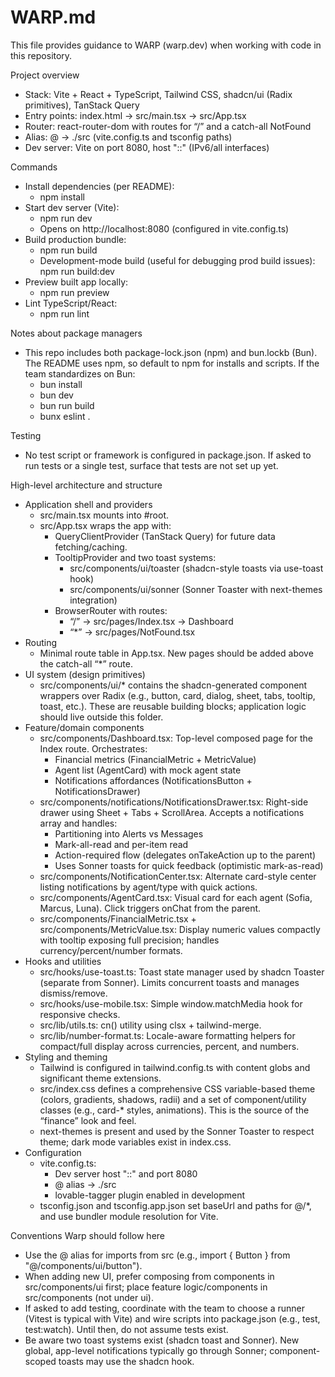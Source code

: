 # WARP.md

This file provides guidance to WARP (warp.dev) when working with code in this repository.

Project overview
- Stack: Vite + React + TypeScript, Tailwind CSS, shadcn/ui (Radix primitives), TanStack Query
- Entry points: index.html → src/main.tsx → src/App.tsx
- Router: react-router-dom with routes for “/” and a catch-all NotFound
- Alias: @ → ./src (vite.config.ts and tsconfig paths)
- Dev server: Vite on port 8080, host "::" (IPv6/all interfaces)

Commands
- Install dependencies (per README):
  - npm install
- Start dev server (Vite):
  - npm run dev
  - Opens on http://localhost:8080 (configured in vite.config.ts)
- Build production bundle:
  - npm run build
  - Development-mode build (useful for debugging prod build issues): npm run build:dev
- Preview built app locally:
  - npm run preview
- Lint TypeScript/React:
  - npm run lint

Notes about package managers
- This repo includes both package-lock.json (npm) and bun.lockb (Bun). The README uses npm, so default to npm for installs and scripts. If the team standardizes on Bun:
  - bun install
  - bun dev
  - bun run build
  - bunx eslint .

Testing
- No test script or framework is configured in package.json. If asked to run tests or a single test, surface that tests are not set up yet.

High-level architecture and structure
- Application shell and providers
  - src/main.tsx mounts <App /> into #root.
  - src/App.tsx wraps the app with:
    - QueryClientProvider (TanStack Query) for future data fetching/caching.
    - TooltipProvider and two toast systems:
      - src/components/ui/toaster (shadcn-style toasts via use-toast hook)
      - src/components/ui/sonner (Sonner Toaster with next-themes integration)
    - BrowserRouter with routes:
      - “/” → src/pages/Index.tsx → Dashboard
      - “*” → src/pages/NotFound.tsx
- Routing
  - Minimal route table in App.tsx. New pages should be added above the catch-all “*” route.
- UI system (design primitives)
  - src/components/ui/* contains the shadcn-generated component wrappers over Radix (e.g., button, card, dialog, sheet, tabs, tooltip, toast, etc.). These are reusable building blocks; application logic should live outside this folder.
- Feature/domain components
  - src/components/Dashboard.tsx: Top-level composed page for the Index route. Orchestrates:
    - Financial metrics (FinancialMetric + MetricValue)
    - Agent list (AgentCard) with mock agent state
    - Notifications affordances (NotificationsButton + NotificationsDrawer)
  - src/components/notifications/NotificationsDrawer.tsx: Right-side drawer using Sheet + Tabs + ScrollArea. Accepts a notifications array and handles:
    - Partitioning into Alerts vs Messages
    - Mark-all-read and per-item read
    - Action-required flow (delegates onTakeAction up to the parent)
    - Uses Sonner toasts for quick feedback (optimistic mark-as-read)
  - src/components/NotificationCenter.tsx: Alternate card-style center listing notifications by agent/type with quick actions.
  - src/components/AgentCard.tsx: Visual card for each agent (Sofia, Marcus, Luna). Click triggers onChat from the parent.
  - src/components/FinancialMetric.tsx + src/components/MetricValue.tsx: Display numeric values compactly with tooltip exposing full precision; handles currency/percent/number formats.
- Hooks and utilities
  - src/hooks/use-toast.ts: Toast state manager used by shadcn Toaster (separate from Sonner). Limits concurrent toasts and manages dismiss/remove.
  - src/hooks/use-mobile.tsx: Simple window.matchMedia hook for responsive checks.
  - src/lib/utils.ts: cn() utility using clsx + tailwind-merge.
  - src/lib/number-format.ts: Locale-aware formatting helpers for compact/full display across currencies, percent, and numbers.
- Styling and theming
  - Tailwind is configured in tailwind.config.ts with content globs and significant theme extensions.
  - src/index.css defines a comprehensive CSS variable-based theme (colors, gradients, shadows, radii) and a set of component/utility classes (e.g., card-* styles, animations). This is the source of the “finance” look and feel.
  - next-themes is present and used by the Sonner Toaster to respect theme; dark mode variables exist in index.css.
- Configuration
  - vite.config.ts:
    - Dev server host "::" and port 8080
    - @ alias → ./src
    - lovable-tagger plugin enabled in development
  - tsconfig.json and tsconfig.app.json set baseUrl and paths for @/*, and use bundler module resolution for Vite.

Conventions Warp should follow here
- Use the @ alias for imports from src (e.g., import { Button } from "@/components/ui/button").
- When adding new UI, prefer composing from components in src/components/ui first; place feature logic/components in src/components (not under ui).
- If asked to add testing, coordinate with the team to choose a runner (Vitest is typical with Vite) and wire scripts into package.json (e.g., test, test:watch). Until then, do not assume tests exist.
- Be aware two toast systems exist (shadcn toast and Sonner). New global, app-level notifications typically go through Sonner; component-scoped toasts may use the shadcn hook.
